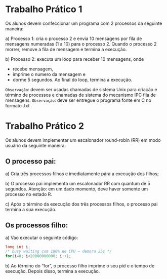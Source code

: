 # Trabalho Prático 1

Os alunos devem confeccionar um programa com 2 processos da seguinte maneira:

a) Processo 1: cria o processo 2 e envia 10 mensagens por fila de mensagens numeradas (1 a 10) para o processo 2. Quando o processo 2 morrer, remove a fila de mensagem e termina a execução.

b) Processo 2: executa um loop para receber 10 mensagens, onde

- recebe mensagem,
- imprime o numero da mensagem e
- dorme 5 segundos. Ao final do loop, termina a execução.

`Observação`: devem ser usadas chamadas de sistema Unix para criação e término de processos e chamadas de sistema do mecanismo IPC fila de mensagens.
`Observação`: deve ser entregue o programa fonte em C no formato .txt

# Trabalho Prático 2

Os alunos devem implementar um escalonador round-robin (RR) em modo usuário da seguinte maneira:

## O processo pai:

a) Cria três processos filhos e imediatamente pára a execução dos filhos;

b) O processo pai implementa um escalonador RR com quantum de 5 segundos. Atenção: em um dado momento, deve haver somente um processo no estado R.

c) Após o término da execução dos três processos filhos, o processo pai termina a sua execução.

## Os processos filho:

a) Vao executar o seguinte código:

```C
long int i;
/* busy waiting com 100% de CPU – demora 25s */
for(i=0; i<20000000000; i++);
```

b) Ao término do “for”, o processo filho imprime o seu pid e o tempo de execução. Depois disso, termina a execução.